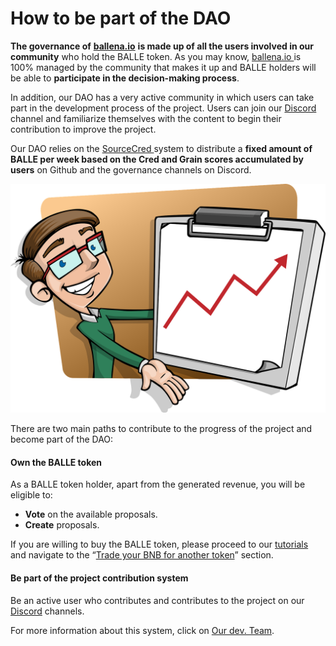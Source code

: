 # How to be part of the DAO

**The governance of** [**ballena.io**](https://ballena.io/) **is made up of all the users involved in our community** who hold the BALLE token. As you may know, [ballena.io ](https://ballena.io/)is 100% managed by the community that makes it up and BALLE holders will be able to **participate in the decision-making process**. 

In addition, our DAO has a very active community in which users can take part in the development process of the project. Users can join our [Discord](https://discord.gg/ydRbEAaqqc) channel and familiarize themselves with the content to begin their contribution to improve the project. 

Our DAO relies on the [SourceCred ](sourcecred-system/)system to distribute a **fixed amount of BALLE per week based on the Cred and Grain scores accumulated by users** on Github and the governance channels on Discord.



![](../.gitbook/assets/presentation-1454403_1280%20%281%29.webp)



There are two main paths to contribute to the progress of the project and become part of the DAO: 

#### Own the BALLE token

As a BALLE token holder, apart from the generated revenue, you will be eligible to: 

* **Vote** on the available proposals.
* **Create** proposals.

If you are willing to buy the BALLE token, please proceed to our [tutorials ](../tutorials-and-tools/tutorials/)and navigate to the “[Trade your BNB for another token](../tutorials-and-tools/tutorials/pc/participate-in-ballena.io/how-to-participate-in-a-ballevault/how-to-trade-bnb-for-another-token-on-pancakeswap.md)” section. 



#### Be part of the project contribution system

Be an active user who contributes and contributes to the project on our [Discord](https://discord.gg/ydRbEAaqqc) channels. 

For more information about this system, click on [Our dev. Team](our-dev.-team.md).





